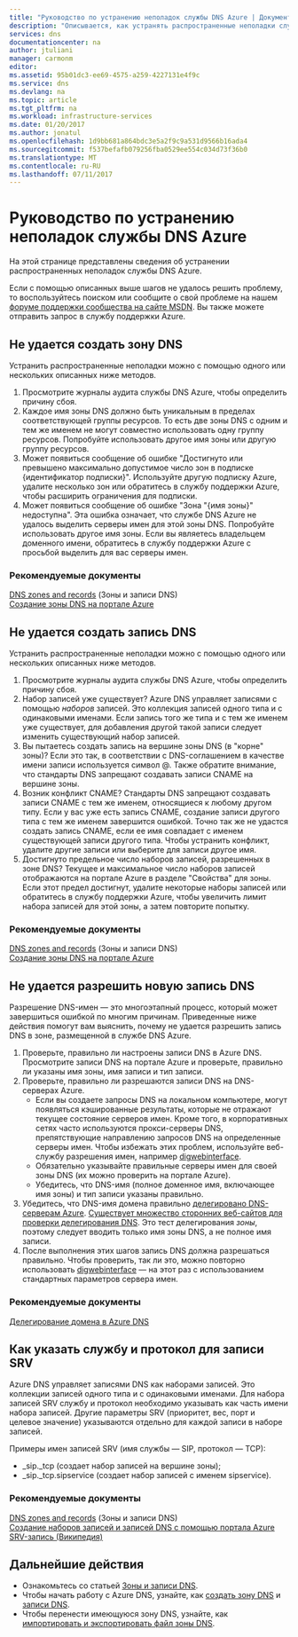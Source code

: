 ```yaml
---
title: "Руководство по устранению неполадок службы DNS Azure | Документация Майкрософт"
description: "Описывается, как устранять распространенные неполадки службы DNS Azure."
services: dns
documentationcenter: na
author: jtuliani
manager: carmonm
editor: 
ms.assetid: 95b01dc3-ee69-4575-a259-4227131e4f9c
ms.service: dns
ms.devlang: na
ms.topic: article
ms.tgt_pltfrm: na
ms.workload: infrastructure-services
ms.date: 01/20/2017
ms.author: jonatul
ms.openlocfilehash: 1d9bb681a864bdc3e5a2f9c9a531d9566b16ada4
ms.sourcegitcommit: f537befafb079256fba0529ee554c034d73f36b0
ms.translationtype: MT
ms.contentlocale: ru-RU
ms.lasthandoff: 07/11/2017
---
```

# <a name="azure-dns-troubleshooting-guide"></a>Руководство по устранению неполадок службы DNS Azure

На этой странице представлены сведения об устранении распространенных неполадок службы DNS Azure.

Если с помощью описанных выше шагов не удалось решить проблему, то воспользуйтесь поиском или сообщите о свой проблеме на нашем [форуме поддержки сообщества на сайте MSDN](https://social.msdn.microsoft.com/Forums/en-US/home?forum=WAVirtualMachinesVirtualNetwork). Вы также можете отправить запрос в службу поддержки Azure.


## <a name="i-cant-create-a-dns-zone"></a>Не удается создать зону DNS

Устранить распространенные неполадки можно с помощью одного или нескольких описанных ниже методов.

1.  Просмотрите журналы аудита службы DNS Azure, чтобы определить причину сбоя.
2.  Каждое имя зоны DNS должно быть уникальным в пределах соответствующей группы ресурсов. То есть две зоны DNS с одним и тем же именем не могут совместно использовать одну группу ресурсов. Попробуйте использовать другое имя зоны или другую группу ресурсов.
3.  Может появиться сообщение об ошибке "Достигнуто или превышено максимально допустимое число зон в подписке {идентификатор подписки}". Используйте другую подписку Azure, удалите несколько зон или обратитесь в службу поддержки Azure, чтобы расширить ограничения для подписки.
4.  Может появиться сообщение об ошибке "Зона "{имя зоны}" недоступна". Эта ошибка означает, что службе DNS Azure не удалось выделить серверы имен для этой зоны DNS. Попробуйте использовать другое имя зоны. Если вы являетесь владельцем доменного имени, обратитесь в службу поддержки Azure с просьбой выделить для вас серверы имен.


### <a name="recommended-documents"></a>**Рекомендуемые документы**

[DNS zones and records](dns-zones-records.md)
 (Зоны и записи DNS)<br>
[Создание зоны DNS на портале Azure](dns-getstarted-create-dnszone-portal.md)

## <a name="i-cant-create-a-dns-record"></a>Не удается создать запись DNS

Устранить распространенные неполадки можно с помощью одного или нескольких описанных ниже методов.

1.  Просмотрите журналы аудита службы DNS Azure, чтобы определить причину сбоя.
2.  Набор записей уже существует?  Azure DNS управляет записями с помощью *наборов* записей. Это коллекция записей одного типа и с одинаковыми именами. Если запись того же типа и с тем же именем уже существует, для добавления другой такой записи следует изменить существующий набор записей.
3.  Вы пытаетесь создать запись на вершине зоны DNS (в "корне" зоны)? Если это так, в соответствии с DNS-соглашением в качестве имени записи используется символ @. Также обратите внимание, что стандарты DNS запрещают создавать записи CNAME на вершине зоны.
4.  Возник конфликт CNAME?  Стандарты DNS запрещают создавать записи CNAME с тем же именем, относящиеся к любому другом типу. Если у вас уже есть запись CNAME, создание записи другого типа с тем же именем завершится ошибкой.  Точно так же не удастся создать запись CNAME, если ее имя совпадает с именем существующей записи другого типа. Чтобы устранить конфликт, удалите другие записи или выберите для записи другое имя.
5.  Достигнуто предельное число наборов записей, разрешенных в зоне DNS? Текущее и максимальное число наборов записей отображаются на портале Azure в разделе "Свойства" для зоны. Если этот предел достигнут, удалите некоторые наборы записей или обратитесь в службу поддержки Azure, чтобы увеличить лимит набора записей для этой зоны, а затем повторите попытку. 


### <a name="recommended-documents"></a>**Рекомендуемые документы**

[DNS zones and records](dns-zones-records.md)
 (Зоны и записи DNS)<br>
[Создание зоны DNS на портале Azure](dns-getstarted-create-dnszone-portal.md)



## <a name="i-cant-resolve-my-dns-record"></a>Не удается разрешить новую запись DNS

Разрешение DNS-имен — это многоэтапный процесс, который может завершиться ошибкой по многим причинам. Приведенные ниже действия помогут вам выяснить, почему не удается разрешить запись DNS в зоне, размещенной в службе DNS Azure.

1.  Проверьте, правильно ли настроены записи DNS в Azure DNS. Просмотрите записи DNS на портале Azure и проверьте, правильно ли указаны имя зоны, имя записи и тип записи.
2.  Проверьте, правильно ли разрешаются записи DNS на DNS-серверах Azure.
    - Если вы создаете запросы DNS на локальном компьютере, могут появляться кэшированные результаты, которые не отражают текущее состояние серверов имен.  Кроме того, в корпоративных сетях часто используются прокси-серверы DNS, препятствующие направлению запросов DNS на определенные серверы имен.  Чтобы избежать этих проблем, используйте веб-службу разрешения имен, например [digwebinterface](http://digwebinterface.com).
    - Обязательно указывайте правильные серверы имен для своей зоны DNS (их можно проверить на портале Azure).
    - Убедитесь, что DNS-имя (полное доменное имя, включающее имя зоны) и тип записи указаны правильно.
3.  Убедитесь, что DNS-имя домена правильно [делегировано DNS-серверам Azure](dns-domain-delegation.md). [Существует множество сторонних веб-сайтов для проверки делегирования DNS](https://www.bing.com/search?q=dns+check+tool). Это тест делегирования *зоны*, поэтому следует вводить только имя зоны DNS, а не полное имя записи.
4.  После выполнения этих шагов запись DNS должна разрешаться правильно. Чтобы проверить, так ли это, можно повторно использовать [digwebinterface](http://digwebinterface.com) — на этот раз с использованием стандартных параметров сервера имен.


### <a name="recommended-documents"></a>**Рекомендуемые документы**

[Делегирование домена в Azure DNS](dns-domain-delegation.md)



## <a name="how-do-i-specify-the-service-and-protocol-for-an-srv-record"></a>Как указать службу и протокол для записи SRV

Azure DNS управляет записями DNS как наборами записей. Это коллекции записей одного типа и с одинаковыми именами. Для набора записей SRV службу и протокол необходимо указывать как часть имени набора записей. Другие параметры SRV (приоритет, вес, порт и целевое значение) указываются отдельно для каждой записи в наборе записей.

Примеры имен записей SRV (имя службы — SIP, протокол — TCP):

- \_sip.\_tcp (создает набор записей на вершине зоны);
- \_sip.\_tcp.sipservice (создает набор записей с именем sipservice).

### <a name="recommended-documents"></a>**Рекомендуемые документы**

[DNS zones and records](dns-zones-records.md)
 (Зоны и записи DNS)<br>
[Создание наборов записей и записей DNS с помощью портала Azure](dns-getstarted-create-recordset-portal.md)
<br>
[SRV-запись (Википедия)](https://en.wikipedia.org/wiki/SRV_record)


## <a name="next-steps"></a>Дальнейшие действия

* Ознакомьтесь со статьей [Зоны и записи DNS](dns-zones-records.md).
* Чтобы начать работу с Azure DNS, узнайте, как [создать зону DNS](dns-getstarted-create-dnszone-portal.md) и [записи DNS](dns-getstarted-create-recordset-portal.md).
* Чтобы перенести имеющуюся зону DNS, узнайте, как [импортировать и экспортировать файл зоны DNS](dns-import-export.md).

